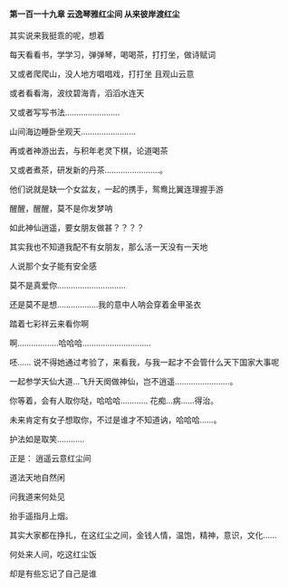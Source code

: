 #### 第一百一十九章 云逸琴雅红尘间 从来彼岸渡红尘


其实说来我挺乖的呢，想着

每天看看书，学学习，弹弹琴，喝喝茶，打打坐，做诗赋词

又或者爬爬山，没人地方唱唱戏，打打坐
且观山云意

或者看看海，波纹碧海青，滔滔水连天

又或者写写书法……………………

山间海边睡卧坐观天……………………

再或者神游出去，与积年老灵下棋，论道喝茶

又或者煮茶，研发新的丹茶……………………。

他们说就是缺一个女盆友，一起的携手，鸳鸯比翼连理握手游

醒醒，醒醒，莫不是你发梦呐

如此神仙逍遥，要女朋友做甚？？？？

其实我也不知道我配不有女朋友，那么活一天没有一天地

人说那个女子能有安全感

莫不是真爱你…………………………

还是莫不是想………………我的意中人呐会穿着金甲圣衣

踏着七彩祥云来看你啊

啊………………哈哈哈…………………………

呸……
说不得她通过考验了，来看我，与我一起才不会管什么天下国家大事呢

一起参学天仙大道…飞升天阕做神仙，岂不逍遥……………………。

你等着，会有人取你哒，哈哈哈…………
花痴…病……得治。

未来肯定有女子想取你，不过是谁才不知道讷，哈哈哈……。

护法如是取笑…………

正是：
逍遥云意红尘间

道法天地自然闲

问我道来何处见

抬手遥指月上烟。

其实大家都在挣扎，在这红尘之间，金钱人情，温饱，精神，意识，文化……

何处来人间，吃这红尘饭

却是有些忘记了自己是谁


